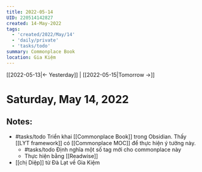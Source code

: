 ```yaml
---
title: 2022-05-14
UID: 220514142827
created: 14-May-2022
tags:
  - 'created/2022/May/14'
  - 'daily/private'
  - 'tasks/todo'
summary: Commonplace Book
location: Gia Kiệm
---
```

[[2022-05-13|<- Yesterday]] | [[2022-05-15|Tomorrow ->]]
# Saturday, May 14, 2022

## Notes:
- #tasks/todo Triển khai [[Commonplace Book]] trong Obsidian. Thấy [[LYT framework]] có [[Commonplace MOC]] để thực hiện ý tưởng này. 
	- #tasks/todo Định nghĩa một số tag mới cho commonplace này
	- Thực hiện bằng [[Readwise]]
- [[chị Diệp]] từ Đà Lạt về Gia Kiệm

